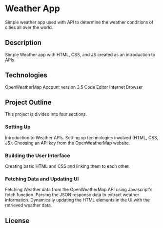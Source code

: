 # Weather App
Simple weather app used with API to determine the weather conditions of cities all over the world.
## Description
Simple Weather app with HTML, CSS, and JS created as an introduction to APIs.
## Technologies
OpenWeatherMap Account version 3.5
Code Editor
Internet Browser
## Project Outline
This project is divided into four sections.
### Setting Up
Introduction to Weather APIs.
Setting up technologies involved (HTML, CSS, JS).
Choosing an API key from the OpenWeatherMap website.
### Building the User Interface
Creating basic HTML and CSS and linking them to each other.
### Fetching Data and Updating UI
Fetching Weather data from the OpenWeatherMap API using Javascript's fetch function.
Parsing the JSON response data to extract weather information.
Dynamically updating the HTML elements in the UI with the retrieved weather data.
## License






